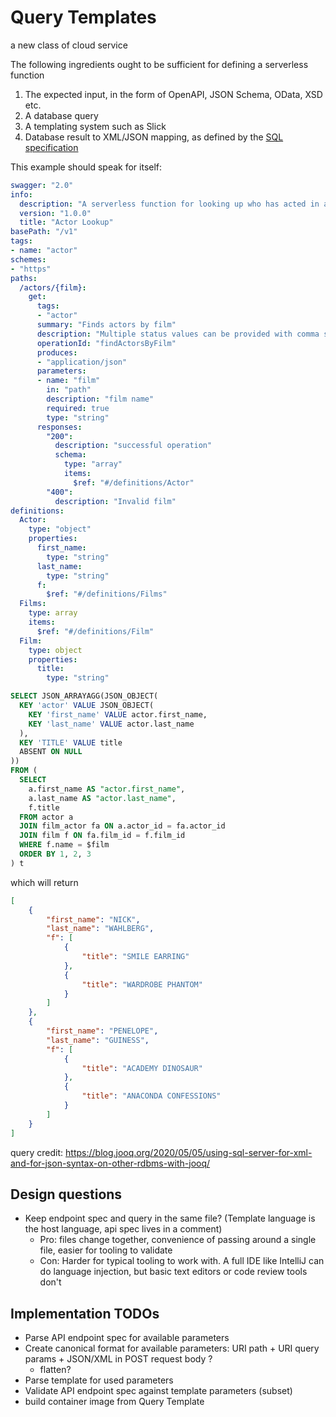 # Query Templates
a new class of cloud service

The following ingredients ought to be sufficient for defining a serverless function

1. The expected input, in the form of OpenAPI, JSON Schema, OData, XSD etc.
2. A database query
3. A templating system such as Slick
4. Database result to XML/JSON mapping, as defined by the [SQL](https://en.wikipedia.org/wiki/SQL/XML) [specification](https://en.wikipedia.org/wiki/SQL:2016)

This example should speak for itself:

```yaml
swagger: "2.0"
info:
  description: "A serverless function for looking up who has acted in a given film"
  version: "1.0.0"
  title: "Actor Lookup"
basePath: "/v1"
tags:
- name: "actor"
schemes:
- "https"
paths:
  /actors/{film}:
    get:
      tags:
      - "actor"
      summary: "Finds actors by film"
      description: "Multiple status values can be provided with comma separated strings"
      operationId: "findActorsByFilm"
      produces:
      - "application/json"
      parameters:
      - name: "film"
        in: "path"
        description: "film name"
        required: true
        type: "string"
      responses:
        "200":
          description: "successful operation"
          schema:
            type: "array"
            items:
              $ref: "#/definitions/Actor"
        "400":
          description: "Invalid film"
definitions:
  Actor:
    type: "object"
    properties:
      first_name:
        type: "string"
      last_name:
        type: "string"
      f:
        $ref: "#/definitions/Films"
  Films:
    type: array
    items:
      $ref: "#/definitions/Film"
  Film:
    type: object
    properties:
      title:
        type: "string"
```

```sql
SELECT JSON_ARRAYAGG(JSON_OBJECT(
  KEY 'actor' VALUE JSON_OBJECT(
    KEY 'first_name' VALUE actor.first_name,
    KEY 'last_name' VALUE actor.last_name
  ),
  KEY 'TITLE' VALUE title
  ABSENT ON NULL
))
FROM (
  SELECT
    a.first_name AS "actor.first_name", 
    a.last_name AS "actor.last_name", 
    f.title
  FROM actor a
  JOIN film_actor fa ON a.actor_id = fa.actor_id
  JOIN film f ON fa.film_id = f.film_id
  WHERE f.name = $film
  ORDER BY 1, 2, 3
) t
```

which will return
```json
[
    {
        "first_name": "NICK",
        "last_name": "WAHLBERG",
        "f": [
            {
                "title": "SMILE EARRING"
            },
            {
                "title": "WARDROBE PHANTOM"
            }
        ]
    },
    {
        "first_name": "PENELOPE",
        "last_name": "GUINESS",
        "f": [
            {
                "title": "ACADEMY DINOSAUR"
            },
            {
                "title": "ANACONDA CONFESSIONS"
            }
        ]
    }
]
```

query credit: https://blog.jooq.org/2020/05/05/using-sql-server-for-xml-and-for-json-syntax-on-other-rdbms-with-jooq/

## Design questions

* Keep endpoint spec and query in the same file? (Template language is the host language, api spec lives in a comment)
  * Pro: files change together, convenience of passing around a single file, easier for tooling to validate
  * Con: Harder for typical tooling to work with. A full IDE like IntelliJ can do language injection, but basic text editors or code review tools don't

## Implementation TODOs

* Parse API endpoint spec for available parameters
* Create canonical format for available parameters: URI path + URI query params + JSON/XML in POST request body ?
  * flatten?
* Parse template for used parameters
* Validate API endpoint spec against template parameters (subset)
* build container image from Query Template
